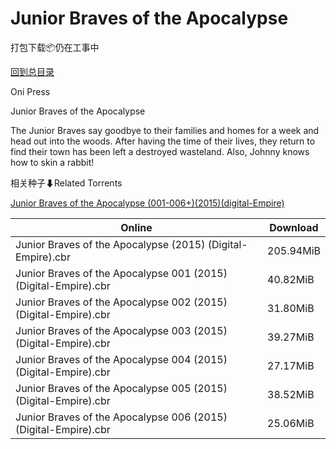 # Junior Braves of the Apocalypse

打包下载📦仍在工事中

[回到总目录](/Catalogs.md)

Oni Press

Junior Braves of the Apocalypse

The Junior Braves say goodbye to their families and homes for a week and head out into the woods. After having the time of their lives, they return to find their town has been left a destroyed wasteland. Also, Johnny knows how to skin a rabbit!





相关种子⬇Related Torrents

[Junior Braves of the Apocalypse (001-006+)(2015)(digital-Empire)](https://github.com/alicewish/markdown/blob/master/torrent/Junior-Braves-of-the-Apocalypse--001-006---2015--digital-Empire.md)

Online | Download
--- | ---
Junior Braves of the Apocalypse (2015) (Digital-Empire).cbr | 205.94MiB
Junior Braves of the Apocalypse 001 (2015) (Digital-Empire).cbr | 40.82MiB
Junior Braves of the Apocalypse 002 (2015) (Digital-Empire).cbr | 31.80MiB
Junior Braves of the Apocalypse 003 (2015) (Digital-Empire).cbr | 39.27MiB
Junior Braves of the Apocalypse 004 (2015) (Digital-Empire).cbr | 27.17MiB
Junior Braves of the Apocalypse 005 (2015) (Digital-Empire).cbr | 38.52MiB
Junior Braves of the Apocalypse 006 (2015) (Digital-Empire).cbr | 25.06MiB